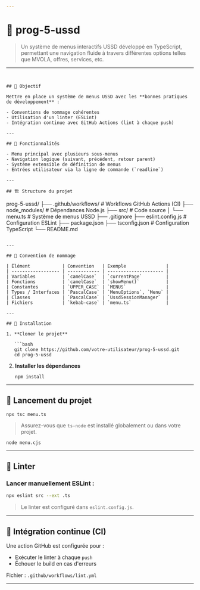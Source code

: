 ```yaml
---

```
# 📱 prog-5-ussd

> Un système de menus interactifs USSD développé en TypeScript, permettant une navigation fluide à travers différentes options telles que MVOLA, offres, services, etc.

---
```


## 🚀 Objectif

Mettre en place un système de menus USSD avec les **bonnes pratiques de développement** :

- Conventions de nommage cohérentes
- Utilisation d'un linter (ESLint)
- Intégration continue avec GitHub Actions (lint à chaque push)

---

## 🧠 Fonctionnalités

- Menu principal avec plusieurs sous-menus
- Navigation logique (suivant, précédent, retour parent)
- Système extensible de définition de menus
- Entrées utilisateur via la ligne de commande (`readline`)

---

## 🏗️ Structure du projet

```

prog-5-ussd/
├── .github/workflows/        # Workflows GitHub Actions (CI)
├── node\_modules/             # Dépendances Node.js
├── src/                      # Code source
│   └── menu.ts               # Système de menus USSD
├── .gitignore
├── eslint.config.js          # Configuration ESLint
├── package.json
├── tsconfig.json             # Configuration TypeScript
└── README.md

```

---

## 🧭 Convention de nommage

| Élément            | Convention   | Exemple               |
| ------------------ | ------------ | --------------------- |
| Variables          | `camelCase`  | `currentPage`         |
| Fonctions          | `camelCase`  | `showMenu()`          |
| Constantes         | `UPPER_CASE` | `MENUS`               |
| Types / Interfaces | `PascalCase` | `MenuOptions`, `Menu` |
| Classes            | `PascalCase` | `UssdSessionManager`  |
| Fichiers           | `kebab-case` | `menu.ts`             |

---

## 🔧 Installation

1. **Cloner le projet**

   ```bash
   git clone https://github.com/votre-utilisateur/prog-5-ussd.git
   cd prog-5-ussd
   ```

2. **Installer les dépendances**

   ```
   npm install
   ```

---

## 🧪 Lancement du projet

```
npx tsc menu.ts
```

> Assurez-vous que `ts-node` est installé globalement ou dans votre projet.

```
node menu.cjs
```

---

## 🧹 Linter

### Lancer manuellement ESLint :

```bash
npx eslint src --ext .ts
```

> Le linter est configuré dans `eslint.config.js`.

---

## 🔁 Intégration continue (CI)

Une action GitHub est configurée pour :

- Exécuter le linter à chaque `push`
- Échouer le build en cas d'erreurs

Fichier : `.github/workflows/lint.yml`

---
